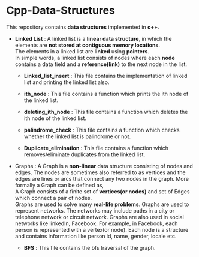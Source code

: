 # Cpp-Data-Structures
This repository contains **data structures** implemented  in **c++**.

- **Linked List** : A linked list is a **linear data structure**, in which the elements are **not stored at contiguous memory locations**.  
The elements in a linked list are **linked** using **pointers**.  
In simple words, a linked list consists of nodes where each **node** contains a data field and a **reference(link)** to the next node in the list.  
  - **Linked_list_insert** : This file contains the implementation of linked list and printing the linked list also.  
  
  - **ith_node** : This file contains a function which prints the ith node of the linked list.  
  
  - **deleting_ith_node** : This file contains a function which deletes the ith node of the linked list.  
  
  - **palindrome_check** : This file contains a function which checks whether the linked list is palindrome or not.  
  
  - **Duplicate_elimination** : This file contains a function which removes/eliminate duplicates from the linked list.

- Graphs : A Graph is a **non-linear** data structure consisting of nodes and edges. The nodes are sometimes also referred to as vertices and the edges are lines or arcs that connect any two nodes in the graph. More formally a Graph can be defined as,  
A Graph consists of a finite set of **vertices(or nodes)** and set of Edges which connect a pair of nodes.  
Graphs are used to solve many **real-life problems**. Graphs are used to represent networks. The networks may include paths in a city or telephone network or circuit network. Graphs are also used in social networks like linkedIn, Facebook. For example, in Facebook, each person is represented with a vertex(or node). Each node is a structure and contains information like person id, name, gender, locale etc.

   - **BFS** : This file contains the bfs traversal of the graph.
